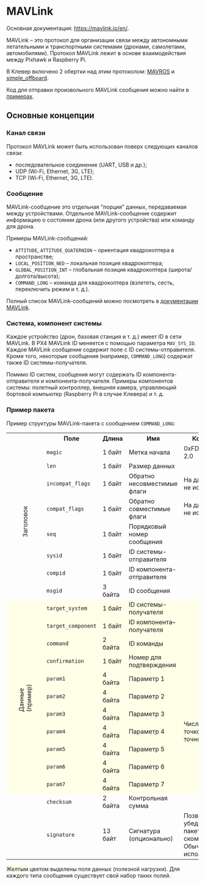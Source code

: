 # MAVLink

Основная документация: https://mavlink.io/en/.

MAVLink – это протокол для организации связи между автономными летательными и транспортными системами (дронами, самолетами, автомобилями). Протокол MAVLink лежит в основе взаимодействия между Pixhawk и Raspberry Pi.

В Клевер включено 2 обертки над этим протоколом: [MAVROS](mavros.md) и [simple_offboard](simple_offboard.md).

Код для отправки произвольного MAVLink сообщения можно найти в [примерах](snippets.md#mavlink).

## Основные концепции

### Канал связи

Протокол MAVLink может быть использован поверх следующих каналов связи:

* последовательное соединение (UART, USB и др.);
* UDP (Wi-Fi, Ethernet, 3G, LTE);
* TCP (Wi-Fi, Ethernet, 3G, LTE).

### Сообщение

MAVLink-сообщение это отдельная "порция" данных, передаваемая между устройствами. Отдельное MAVLink-сообщение содержит информацию о состоянии дрона (или другого устройства) или команду для дрона.

Примеры MAVLink-сообщений:

* `ATTITUDE`, `ATTITUDE_QUATERNION` – ориентация квадрокоптера в пространстве;
* `LOCAL_POSITION_NED` – локальная позиция квадрокоптера;
* `GLOBAL_POSITION_INT` – глобальная позиция квадрокоптера (широта/долгота/высота);
* `COMMAND_LONG` – команда для квадрокоптера (взлететь, сесть, переключить режим и т. д.).

Полный список MAVLink-сообщений можно посмотреть в [документации MAVLink](http://mavlink.org/messages/common).

### Система, компонент системы

Каждое устройство (дрон, базовая станция и т. д.) имеет ID в сети MAVLink. В PX4 MAVLink ID меняется с помощью параметра `MAV_SYS_ID`. Каждое MAVLink сообщение содержит поле с ID системы-отправителя. Кроме того, некоторые сообщения (например, `COMMAND_LONG`) содержат также ID системы-получателя.

Помимо ID систем, сообщения могут содержать ID компонента-отправителя и компонента-получателя. Примеры компонентов системы: полетный контроллер, внешняя камера, управляющий бортовой компьютер (Raspberry Pi в случае Клевера) и т. д.

### Пример пакета

Пример структуры MAVLink-пакета с сообщением `COMMAND_LONG`:

<table>
    <tr>
        <th></th>
        <th>Поле</th>
        <th>Длина</th>
        <th>Имя</th>
        <th>Комментарий</th>
    </tr>
    <tr>
        <td rowspan="8"><div style="transform: rotate(-90deg)">Заголовок</div></td>
        <td><code>magic</code></td>
        <td>1 байт</td>
        <td>Метка начала</td>
        <td>0xFD для MAVLink 2.0</td>
    </tr>
    <tr>
        <td><code>len</code></td>
        <td>1 байт</td>
        <td>Размер данных</td>
        <td></td>
    </tr>
    <tr>
        <td><code>incompat_flags</code></td>
        <td>1 байт</td>
        <td>Обратно несовместимые флаги</td>
        <td>На данный момент не используется</td>
    </tr>
    <tr>
        <td><code>compat_flags</code></td>
        <td>1 байт</td>
        <td>Обратно совместимые флаги</td>
        <td>На данный момент не используется</td>
    </tr>
    <tr>
        <td><code>seq</code></td>
        <td>1 байт</td>
        <td>Порядковый номер сообщения</td>
        <td></td>
    </tr>
    <tr>
        <td><code>sysid</code></td>
        <td>1 байт</td>
        <td>ID системы-отправителя</td>
        <td></td>
    </tr>
    <tr>
        <td><code>compid</code></td>
        <td>1 байт</td>
        <td>ID компонента-отправителя</td>
        <td></td>
    </tr>
    <tr>
        <td><code>msgid</code></td>
        <td>3 байта</td>
        <td>ID сообщения</td>
        <td></td>
    </tr>
    <tr style="background: #fffee6">
        <td rowspan="11"><div style="transform: rotate(-90deg)">Данные (пример)</div></td>
        <td><code>target_system</code></td>
        <td>1 байт</td>
        <td>ID системы-получателя</td>
        <td></td>
    </tr>
    <tr style="background: #fffee6">
        <td><code>target_component</code></td>
        <td>1 байт</td>
        <td>ID компонента–получателя</td>
        <td></td>
    </tr>
    <tr style="background: #fffee6">
        <td><code>command</code></td>
        <td>2 байта</td>
        <td>ID команды</td>
        <td></td>
    </tr>
    <tr style="background: #fffee6">
        <td><code>confirmation</code></td>
        <td>1 байт</td>
        <td>Номер для подтверждения</td>
        <td></td>
    </tr>
    <tr style="background: #fffee6">
        <td><code>param1</code></td>
        <td>4 байта</td>
        <td>Параметр 1</td>
        <td rowspan="7">Число с плавающей точкой одинарной точности</td>
    </tr>
    <tr style="background: #fffee6">
        <td><code>param2</code></td>
        <td>4 байта</td>
        <td>Параметр 2</td>
    </tr>
    <tr style="background: #fffee6">
        <td><code>param3</code></td>
        <td>4 байта</td>
        <td>Параметр 3</td>
    </tr>
    <tr style="background: #fffee6">
        <td><code>param4</code></td>
        <td>4 байта</td>
        <td>Параметр 4</td>
    </tr>
    <tr style="background: #fffee6">
        <td><code>param5</code></td>
        <td>4 байта</td>
        <td>Параметр 5</td>
    </tr>
    <tr style="background: #fffee6">
        <td><code>param6</code></td>
        <td>4 байта</td>
        <td>Параметр 6</td>
    </tr>
    <tr style="background: #fffee6">
        <td><code>param7</code></td>
        <td>4 байта</td>
        <td>Параметр 7</td>
    </tr>
    <tr>
        <td></td>
        <td><code>checksum</code></td>
        <td>2 байта</td>
        <td>Контрольная сумма</td>
        <td></td>
    </tr>
    <tr>
        <td></td>
        <td><code>signature</code></td>
        <td>13 байт</td>
        <td>Сигнатура (опционально)</td>
        <td>Позволяет убедиться, что пакет не был скомпрометирован.
Обычно не используется.</td>
    </tr>
</table>

<span style="background: #fffee6">Желтым</span> цветом выделены поля данных (полезной нагрузки). Для каждого типа сообщения существует свой набор таких полей.
